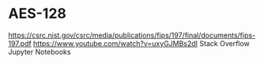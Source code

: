 # AES-128
https://csrc.nist.gov/csrc/media/publications/fips/197/final/documents/fips-197.pdf
https://www.youtube.com/watch?v=uxyGJMBs2dI
Stack Overflow
Jupyter Notebooks
